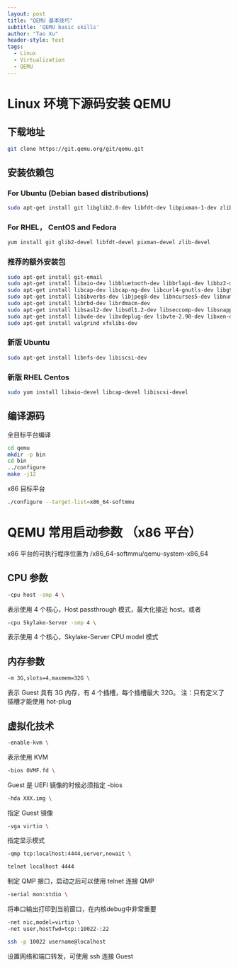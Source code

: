 ```yaml
---
layout: post
title: "QEMU 基本技巧"
subtitle: 'QEMU basic skills'
author: "Tao Xu"
header-style: text
tags:
  - Linux
  - Virtualization
  - QEMU
---
```


# Linux 环境下源码安装 QEMU
## 下载地址
```sh
git clone https://git.qemu.org/git/qemu.git
```
## 安装依赖包
### For Ubuntu (Debian based distributions)
```sh
sudo apt-get install git libglib2.0-dev libfdt-dev libpixman-1-dev zlib1g-dev
```
### For RHEL， CentOS and Fedora
```sh
yum install git glib2-devel libfdt-devel pixman-devel zlib-devel
```
### 推荐的额外安装包
```sh
sudo apt-get install git-email
sudo apt-get install libaio-dev libbluetooth-dev libbrlapi-dev libbz2-dev
sudo apt-get install libcap-dev libcap-ng-dev libcurl4-gnutls-dev libgtk-3-dev
sudo apt-get install libibverbs-dev libjpeg8-dev libncurses5-dev libnuma-dev
sudo apt-get install librbd-dev librdmacm-dev
sudo apt-get install libsasl2-dev libsdl1.2-dev libseccomp-dev libsnappy-dev libssh2-1-dev
sudo apt-get install libvde-dev libvdeplug-dev libvte-2.90-dev libxen-dev liblzo2-dev
sudo apt-get install valgrind xfslibs-dev
```
### 新版 Ubuntu
```sh
sudo apt-get install libnfs-dev libiscsi-dev
```
### 新版 RHEL Centos
```sh
sudo yum install libaio-devel libcap-devel libiscsi-devel
```
## 编译源码
全目标平台编译
```sh
cd qemu
mkdir -p bin
cd bin
../configure
make -j12
```
x86 目标平台
```sh
./configure --target-list=x86_64-softmmu
```
# QEMU 常用启动参数 （x86 平台）
x86 平台的可执行程序位置为 /x86_64-softmmu/qemu-system-x86_64
## CPU 参数
```sh
-cpu host -smp 4 \
```
表示使用 4 个核心，Host passthrough 模式，最大化接近 host。或者
```sh
-cpu Skylake-Server -smp 4 \
```
表示使用 4 个核心，Skylake-Server CPU model 模式
## 内存参数
```sh
-m 3G,slots=4,maxmem=32G \
```
表示 Guest 具有 3G 内存，有 4 个插槽，每个插槽最大 32G。
注：只有定义了插槽才能使用 hot-plug
## 虚拟化技术
```sh
-enable-kvm \
```
表示使用 KVM
```sh
-bios OVMF.fd \
```
Guest 是 UEFI 镜像的时候必须指定 -bios
```sh
-hda XXX.img \
```
指定 Guest 镜像
```sh
-vga virtio \
```
指定显示模式
```sh
-qmp tcp:localhost:4444,server,nowait \
```
```sh
telnet localhost 4444
```
制定 QMP 接口，启动之后可以使用 telnet 连接 QMP
```sh
-serial mon:stdio \
```
将串口输出打印到当前窗口，在内核debug中非常重要
```sh
-net nic,model=virtio \
-net user,hostfwd=tcp::10022-:22
```
```sh
ssh -p 10022 username@localhost
```
设置网络和端口转发，可使用 ssh 连接 Guest